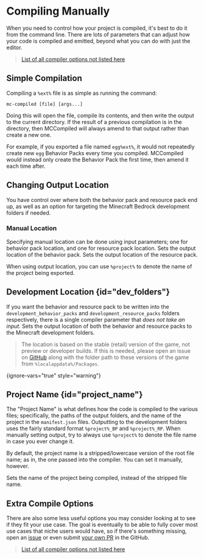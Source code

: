 # Compiling Manually

When you need to control how your project is compiled, it's best to do it from the command line. There are lots of
parameters that can adjust how your code is compiled and emitted, beyond what you can do with just the editor.

> [List of all compiler options not listed here](Extra-Compile-Options.md)

## Simple Compilation
Compiling a `%ext%` file is as simple as running the command:
```text
mc-compiled [file] [args...]
```
Doing this will open the file, compile its contents, and then write the output to the current directory.
If the result of a previous compilation is in the directory, then MCCompiled will always amend to that output rather
than create a new one.

For example, if you exported a file named `egg%ext%`, it would not repeatedly create new `egg` Behavior Packs every time
you compiled. MCCompiled would instead only create the Behavior Pack the first time, then amend it each time after.

## Changing Output Location
You have control over where both the behavior pack and resource pack end up, as well as an option for targeting the
Minecraft Bedrock development folders if needed.

### Manual Location
Specifying manual location can be done using input parameters; one for behavior pack location, and one for resource pack location.
<deflist type="medium" sorted="none">
    <def title="--outputbp (-obp)">
        Sets the output location of the behavior pack.
    </def>
    <def title="--outputrp (-orp)">
        Sets the output location of the resource pack.
    </def>
</deflist>

When using output location, you can use `%project%` to denote the name of the project being exported.

## Development Location {id="dev_folders"}
If you want the behavior and resource pack to be written into the `development_behavior_packs` and `development_resource_packs`
folders respectively, there is a single compiler parameter that *does not take an input.*
<deflist type="medium" sorted="none">
    <def title="--outputdevelopment (-od)">
        Sets the output location of both the behavior and resource packs to the Minecraft <tooltip term="development_packs">development</tooltip> folders.
    </def>
</deflist>

> The location is based on the stable (retail) version of the game, not preview or developer builds. If this is needed,
> please open an issue on [GitHub](https://github.com/7UKECREAT0R/MCCompiled/issues) along with the folder path to these
> versions of the game from `%localappdata%/Packages`.

{ignore-vars="true" style="warning"}

## Project Name {id="project_name"}
The "Project Name" is what defines how the code is compiled to the various files; specifically, the paths of the
output folders, and the name of the project in the `manifest.json` files. Outputting to the <tooltip term="development_packs">development folders</tooltip>
uses the fairly standard format `%project%_BP` and `%project%_RP`.
When manually setting output, try to always use `%project%` to denote the file name in case you ever change it.

By default, the project name is a stripped/lowercase version of the root file name; as in, the one passed into the compiler.
You can set it manually, however.

<deflist type="medium" sorted="none">
    <def title="--project (-p)">
        Sets the name of the project being compiled, instead of the stripped file name.
    </def>
</deflist>

## Extra Compile Options
There are also some less useful options you may consider looking at to see if they fit your use case. The goal is
eventually to be able to fully cover most use cases that niche users would have, so if there's something missing, open
an [issue](https://github.com/7UKECREAT0R/MCCompiled/issues) or even submit [your own PR](https://github.com/7UKECREAT0R/MCCompiled/pulls)
in the GitHub.
> [List of all compiler options not listed here](Extra-Compile-Options.md)